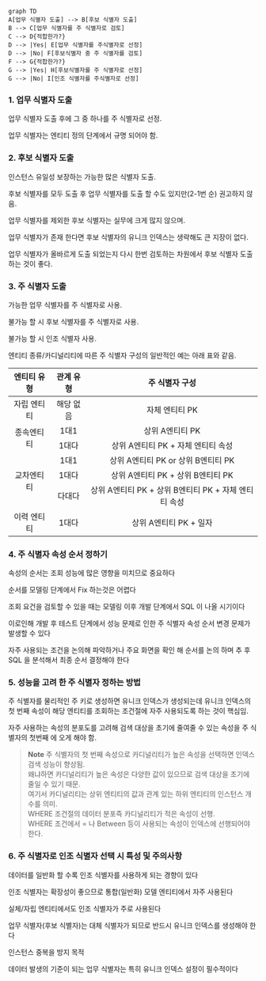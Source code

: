 
```mermaid
graph TD
A[업무 식별자 도출] --> B[후보 식별자 도출]
B --> C[업무 식별자를 주 식별자로 검토]
C --> D{적합한가?}
D --> |Yes| E[업무 식별자를 주식별자로 선정]
D --> |No| F[후보식별자 중 주 식별자를 검토]
F --> G{적합한가?}
G --> |Yes| H[후보식별자를 주 식별자로 선정]
G --> |No| I[인조 식별자를 주식별자로 선정]

```

### 1. 업무 식별자 도출

업무 식별자 도출 후에 그 중 하나를 주 식별자로 선정.

업무 식별자는 엔티티 정의 단계에서 규명 되어야 함.

### 2. 후보 식별자 도출

인스턴스 유일성 보장하는 가능한 많은 식별자 도출.

후보 식별자를 모두 도출 후 업무 식별자를 도출 할 수도 있지만(2-1번 순) 권고하지 않음.

업무 식별자를 제외한 후보 식별자는 실무에 크게 많지 않으며.

업무 식별자가 존재 한다면 후보 식별자의 유니크 인덱스는 생략해도 큰 지장이 없다.

업무 식별자가 올바르게 도출 되었는지 다시 한번 검토하는 차원에서 후보 식별자 도출하는 것이 좋다.

### 3. 주 식별자 도출

가능한 업무 식별자를 주 식별자로 사용.

불가능 할 시 후보 식별자를 주 식별자로 사용.

불가능 할 시 인조 식별자 사용.

엔티티 종류/카디널리티에 따른 주 식별자 구성의 일반적인 예는 아래 표와 같음.

<table>
  <thead>
    <tr>
      <th rowspan="3" style="text-align:center">엔티티 유형</th>
      <th rowspan="2" style="text-align:center">관계 유형</th>
      <th style="text-align:center">주 식별자 구성</th>
    </tr>
  </thead>
  <tbody>
    <tr>
      <td rowspan="1" style="text-align:center">자립 엔티티</td>
      <td style="text-align:center">해당 없음</td>
      <td style="text-align:center">자체 엔티티 PK</td>
    </tr>
    <tr>
      <td rowspan="2" style="text-align:center">종속엔티티</td>
      <td style="text-align:center">1대1</td>
      <td style="text-align:center">상위 A엔티티 PK</td>
    </tr>
    <tr>
      <td style="text-align:center">1대다</td>
      <td style="text-align:center">상위 A엔티티 PK + 자체 엔티티 속성</td>
    </tr>
    <tr>
      <td rowspan="3" style="text-align:center">교차엔티티</td>
      <td style="text-align:center">1대1</td>
      <td style="text-align:center">상위 A엔티티 PK or 상위 B엔티티 PK</td>
    </tr>
    <tr>
      <td style="text-align:center">1대다</td>
      <td style="text-align:center">상위 A엔티티 PK + 상위 B엔티티 PK</td>
    </tr>
    <tr>
      <td style="text-align:center">다대다</td>
      <td style="text-align:center">상위 A엔티티 PK + 상위 B엔티티 PK + 자체 엔티티 속성</td>
    </tr>
    <tr>
      <td rowspan="1" style="text-align:center">이력 엔티티</td>
      <td style="text-align:center">1대다</td>
      <td style="text-align:center">상위 A엔티티 PK + 일자</td>
    </tr>
  </tbody>
</table>

### 4. 주 식별자 속성 순서 정하기

속성의 순서는 조회 성능에 많은 영향을 미치므로 중요하다

순서를 모델링 단계에서 Fix 하는것은 어렵다

조회 요건을 검토할 수 있을 때는 모델링 이후 개발 단계에서 SQL 이 나올 시기이다

이로인해 개발 후 테스트 단계에서 성능 문제로 인한 주 식별자 속성 순서 변경 문제가 발생할 수 있다

자주 사용되는 조건을 논의해 파악하거나 주요 화면을 확인 해 순서를 논의 하며 추 후 SQL 을 분석해서 최종 순서 결정해야 한다

### 5. 성능을 고려 한 주 식별자 정하는 방법

주 식별자를 물리적인 주 키로 생성하면 유니크 인덱스가 생성되는데 유니크 인덱스의 첫 번째 속성이 해당 엔티티를 조회하는 조건절에 자주 사용되도록 하는 것이 핵심임. 

자주 사용하는 속성의 분포도를 고려해 검색 대상을 초기에 줄여줄 수 있는 속성을 주 식별자의 첫번째 에 오게 해야 함.

>**Note**
>주 식별자의 첫 번째 속성으로 카디널리티가 높은 속성을 선택하면 인덱스 검색 성능이 향상됨. \
>왜냐하면 카디널리티가 높은 속성은 다양한 값이 있으므로 검색 대상을 초기에 줄일 수 있기 때문. \
>여기서 카디널리티는 상위 엔티티의 값과 관계 있는 하위 엔티티의 인스턴스 개수를 의미. \
>WHERE 조건절의 데이터 분포즉 카디널리티가 적은 속성이 선행. \
>WHERE 조건에서 = 나 Between 등이 사용되는 속성이 인덱스에 선행되어야 한다.

### 6. 주 식별자로 인조 식별자 선택 시 특성 및 주의사항

데이터를 일반화 할 수록 인조 식별자를 사용하게 되는 경향이 있다

인조 식별자는 확장성이 좋으므로 통합(일반화) 모델 엔티티에서 자주 사용된다

실체/자립 엔티티에서도 인조 식별자가 주로 사용된다

업무 식별자(후보 식별자)는 대체 식별자가 되므로 반드시 유니크 인덱스를 생성해야 한다

인스턴스 중복을 방지 목적

데이터 발생의 기준이 되는 업무 식별자는 특히 유니크 인덱스 설정이 필수적이다